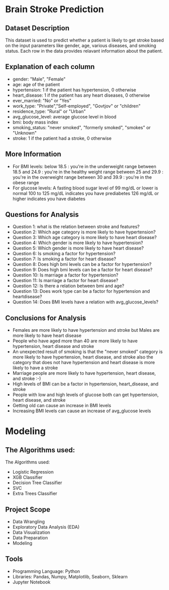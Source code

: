 # Brain Stroke Prediction
## Dataset Description
This dataset is used to predict whether a patient is likely to get stroke based on the input parameters like gender, age, various diseases, and smoking status. Each row in the data provides relavant information about the patient.

## Explanation of each column

- gender: "Male", "Female"
- age: age of the patient
- hypertension: 1 if the patient has hypertension, 0 otherwise
- heart_disease: 1 if the patient has any heart diseases, 0 otherwise
- ever_married: "No" or "Yes"
- work_type: "Private","Self-employed", "Govtjov" or "children"
- residence_type: "Rural" or "Urban"
- avg_glucose_level: average glucose level in blood
- bmi: body mass index
- smoking_status: "never smoked", "formerly smoked", "smokes" or "Unknown"
- stroke: 1 if the patient had a stroke, 0 otherwise

## More Information
- For BMI levels:
below 18.5 : you're in the underweight range
between 18.5 and 24.9 : you're in the healthy weight range
between 25 and 29.9 : you're in the overweight range
between 30 and 39.9 : you're in the obese range
- For glucose levels:
A fasting blood sugar level of 99 mg/dL or lower is normal
100 to 125 mg/dL indicates you have prediabetes
126 mg/dL or higher indicates you have diabetes

## Questions for Analysis

- Question 1: what is the relation between stroke and features?
- Question 2: Which age category is more likely to have hypertension?
- Question 3: Which age category is more likely to have heart disease?
- Question 4: Which gender is more likely to have hypertension?
- Question 5: Which gender is more likely to have heart disease?
- Question 6: Is smoking a factor for hypertension?
- Question 7: Is smoking a factor for heart disease?
- Question 8: Does high bmi levels can be a factor for hypertension?
- Question 9: Does high bmi levels can be a factor for heart disease?
- Question 10: Is marriage a factor for hypertension?
- Question 11: Is marriage a factor for heart disease?
- Question 12: Is there a relation between bmi and age?
- Question 13: Does work type can be a factor for hypertension and heartdisease?
- Question 14: Does BMI levels have a relation with avg_glucose_levels?

## Conclusions for Analysis
- Females are more likely to have hypertension and stroke but Males are more likely to have heart disease
- People who have aged more than 40 are more likely to have hypertension, heart disease and stroke
- An unexpected result of smoking is that the "never smoked" category is more likely to have hypertension, heart disease, and stroke also the category that does not have hypertension and heart disease is more likely to have a stroke
- Marriage people are more likely to have hypertension, heart disease, and stroke :-)
- High levels of BMI can be a factor in hypertension, heart_disease, and stroke
- People with low and high levels of glucose both can get hypertension, heart disease, and stroke
- Getting old can cause an increase in BMI levels
- Increasing BMI levels can cause an increase of avg_glucose levels

# Modeling 
## The Algorithms used:
The Algorithms used:

- Logistic Regression
- XGB Classifier
- Decision Tree Classifier
- SVC
- Extra Trees Classifier

## Project Scope
- Data Wrangling 
- Exploratory Data Analysis (EDA)
- Data Visualization 
- Data Preparation
- Modeling

## Tools
- Programming Language: Python
- Libraries: Pandas, Numpy, Matplotlib, Seaborn, Sklearn
- Jupyter Notebook
